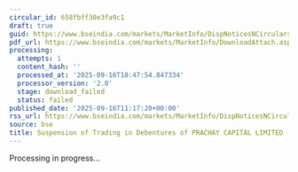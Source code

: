 ```yaml
---
circular_id: 658fbff30e3fa9c1
draft: true
guid: https://www.bseindia.com/markets/MarketInfo/DispNoticesNCirculars.aspx?Noticeid={B3A772B0-FFCD-4F47-9FA1-8E8BBCA9732A}&noticeno=20250916-37&dt=09/16/2025&icount=37&totcount=79&flag=0
pdf_url: https://www.bseindia.com/markets/MarketInfo/DownloadAttach.aspx?id=20250916-37&attachedId=
processing:
  attempts: 1
  content_hash: ''
  processed_at: '2025-09-16T18:47:54.847334'
  processor_version: '2.0'
  stage: download_failed
  status: failed
published_date: '2025-09-16T11:17:20+00:00'
rss_url: https://www.bseindia.com/markets/MarketInfo/DispNoticesNCirculars.aspx?Noticeid={B3A772B0-FFCD-4F47-9FA1-8E8BBCA9732A}&noticeno=20250916-37&dt=09/16/2025&icount=37&totcount=79&flag=0
source: bse
title: Suspension of Trading in Debentures of PRACHAY CAPITAL LIMITED
---
```


Processing in progress...